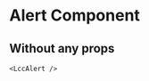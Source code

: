 <script setup lang="ts">
import {LccAlert} from 'lcc-vue'
</script>

# Alert Component

## Without any props

<LccAlert/>

```vue
<LccAlert />
```